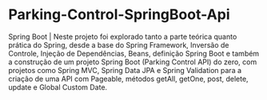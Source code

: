 # Parking-Control-SpringBoot-Api
Spring Boot | Neste projeto foi explorado tanto a parte teórica quanto prática do Spring, desde a base do Spring Framework, Inversão de Controle, Injeção de Dependências, Beans, definição Spring Boot e também a construção de um projeto Spring Boot (Parking Control API) do zero, com projetos como Spring MVC, Spring Data JPA e Spring Validation para a criação de uma API com Pageable, métodos getAll, getOne, post, delete, update e Global Custom Date.

